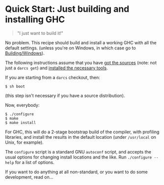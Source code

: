# Quick Start: Just building and installing GHC


>
>
> "I just want to build it!"
>
>


No problem.  This recipe should build and install a working GHC with
all the default settings.  (unless you're on Windows, in which case go
to [Building/Windows](building/windows)).



The following instructions assume that you have [got the sources](building/getting-the-sources) (note: not just a `darcs get`) and [installed the necessary tools](building/prerequisites).



If you are starting from a `darcs` checkout, then:


```wiki
$ sh boot
```


(this step isn't necessary if you have a source distribution).



Now, everybody:


```wiki
$ ./configure
$ make
$ make install
```


For GHC, this will do a 2-stage bootstrap build of the compiler, with
profiling libraries, and install the results in the default location
(under `/usr/local` on Unix, for example).



The `configure` script is a standard GNU
`autoconf` script, and accepts the usual options for
changing install locations and the like.  Run
`./configure --help` for a list of
options.



If you want to do anything at all non-standard, or you
want to do some development, read on...


